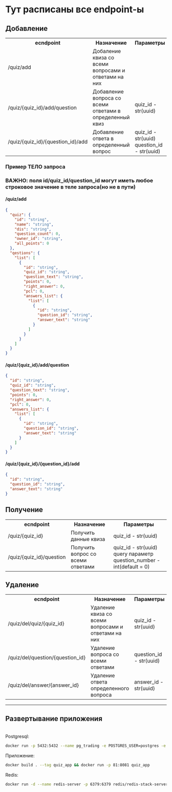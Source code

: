 # Тут расписаны все endpoint-ы


## Добавление 

<table>
    <tr>
        <th>ecndpoint</th>
        <th>Назначение</th>
        <th>Параметры</th>
    </tr>
    <tr>
        <td>/quiz/add</td>
        <td>Добаление квиза со всеми вопросами и ответами на них</td>
        <td></td>
    </tr>
    <tr>
        <td>/quiz/{quiz_id}/add/question</td>
        <td>Добавление вопроса со всеми ответами в определенный квиз</td>
        <td>quiz_id - str(uuid)</td>
    </tr>
    <tr>
        <td>/quiz/{quiz_id}/{question_id}/add</td>
        <td>Добавление ответа в определенный вопрос</td>
        <td>quiz_id - str(uuid)<br>question_id - str(uuid)</td>
    </tr>
</table>


### Пример ТЕЛО запроса
### **ВАЖНО: поля id/quiz_id/question_id могут иметь любое строковое значение в теле запроса(но не в пути)**

#### /quiz/add

```json
{
  "quiz": {
    "id": "string",
    "name": "string",
    "dis": "string",
    "question_count": 0,
    "owner_id": "string",
    "all_points": 0
  },
  "qestions": {
    "list": [
      {
        "id": "string",
        "quiz_id": "string",
        "question_text": "string",
        "points": 0,
        "right_answer": 0,
        "pcl": 0,
        "answers_list": {
          "list": [
            {
              "id": "string",
              "question_id": "string",
              "answer_text": "string"
            }
          ]
        }
      }
    ]
  }
}
```


#### /quiz/{quiz_id}/add/question

```json
{
  "id": "string",
  "quiz_id": "string",
  "question_text": "string",
  "points": 0,
  "right_answer": 0,
  "pcl": 0,
  "answers_list": {
    "list": [
      {
        "id": "string",
        "question_id": "string",
        "answer_text": "string"
      }
    ]
  }
}
```

#### /quiz/{quiz_id}/{question_id}/add

```json
{
  "id": "string",
  "question_id": "string",
  "answer_text": "string"
}
```


## Получение

<table>
    <tr>
        <th>ecndpoint</th>
        <th>Назначение</th>
        <th>Параметры</th>
    </tr>
    <tr>
        <td>/quiz/{quiz_id}</td>
        <td>Получить данные квиза</td>
        <td>quiz_id - str(uuid)</td>
    </tr>
    <tr>
        <td>/quiz/{quiz_id}/question</td>
        <td>Получить вопрос со всеми ответами</td>
        <td>quiz_id - str(uuid)<br>query параметр question_number - int(default = 0)</td>
    </tr>
</table>

## Удаление

<table>
    <tr>
        <th>ecndpoint</th>
        <th>Назначение</th>
        <th>Параметры</th>
    </tr>
    <tr>
        <td>/quiz/del/quiz/{quiz_id}</td>
        <td>Удаление квиза со всеми вопросами и ответами на них</td>
        <td>quiz_id - str(uuid)</td>
    </tr>
    <tr>
        <td>/quiz/del/question/{question_id}</td>
        <td>Удаление вопроса со всеми ответами</td>
        <td>question_id - str(uuid)</td>
    </tr>
    <tr>
        <td>/quiz/del/answer/{answer_id}</td>
        <td>Удаление ответа определенного вопроса</td>
        <td>answer_id - str(uuid)</td>
    </tr>
</table>


---
Развертывание приложения
---
<br>
Postgresql: <br>

```bash
docker run -p 5432:5432 --name pg_trading -e POSTGRES_USER=postgres -e POSTGRES_PASSWORD=postgres -e POSTGRES_DB=postgres -d postgres:13.3
```

Приложение: <br>
```bash
docker build . --tag quiz_app && docker run -p 81:8081 quiz_app 
```

Redis: <br>
```bash
docker run -d --name redis-server -p 6379:6379 redis/redis-stack-server:latest
```